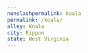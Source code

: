 ```yaml
---
﻿nonslashpermalink: koala
permalink: /koala/
alley: Koala
city: Rippon
state: West Virginia
---
```

